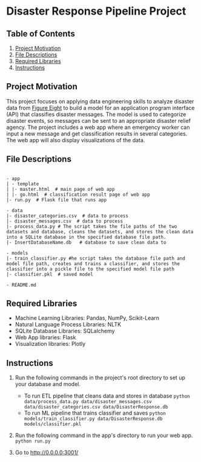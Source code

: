 # Disaster Response Pipeline Project

## Table of Contents
1. [Project Motivation](#motivation)
2. [File Descriptions](#files)
3. [Required Libraries](#libraries)
4. [Instructions](#instructions)


## Project Motivation <a name="motivation"></a>

This project focuses on applying data engineering skills to analyze disaster data from [Figure Eight](https://www.figure-eight.com/) to build a model for an application program interface (API) that classifies disaster messages. The model is used to categorize disaster events, so messages can be sent to an appropriate disaster relief agency. The project includes a web app where an emergency worker can input a new message and get classification results in several categories. The web app will also display visualizations of the data. 

## File Descriptions <a name="files"></a>
```

- app
| - template
| |- master.html  # main page of web app
| |- go.html  # classification result page of web app
|- run.py  # Flask file that runs app

- data
|- disaster_categories.csv  # data to process 
|- disaster_messages.csv  # data to process
|- process_data.py # The script takes the file paths of the two datasets and database, cleans the datasets, and stores the clean data into a SQLite database in the specified database file path.
|- InsertDatabaseName.db   # database to save clean data to

- models
|- train_classifier.py #he script takes the database file path and model file path, creates and trains a classifier, and stores the classifier into a pickle file to the specified model file path
|- classifier.pkl  # saved model 

- README.md

```

## Required Libraries <a name="libraries"></a>

 - Machine Learning Libraries: Pandas, NumPy, Scikit-Learn
 - Natural Language Process Libraries: NLTK
 - SQLite Database Libraries: SQLalchemy
 - Web App libraries: Flask
 - Visualization libraries: Plotly

## Instructions <a name="instructions"></a>

1. Run the following commands in the project's root directory to set up your database and model.

    - To run ETL pipeline that cleans data and stores in database
        `python data/process_data.py data/disaster_messages.csv data/disaster_categories.csv data/DisasterResponse.db`
    - To run ML pipeline that trains classifier and saves
        `python models/train_classifier.py data/DisasterResponse.db models/classifier.pkl`

2. Run the following command in the app's directory to run your web app.
    `python run.py`

3. Go to http://0.0.0.0:3001/

